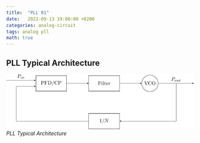 ```yaml
---
title:  "PLL 01"
date:   2022-09-13 19:00:00 +0200
categories: analog-circuit
tags: analog pll
math: true
---
```


## PLL Typical Architecture


![pll-arche](/assets/img/2022-09-13-pll-01/pll-arche.png)
_PLL Typical Architecture_
